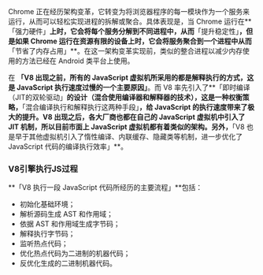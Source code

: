 Chrome 正在经历架构变革，它转变为将浏览器程序的每一模块作为一个服务来运行，从而可以轻松实现进程的拆解或聚合。具体表现是，当 Chrome 运行在**「强力硬件」**上时，它会将每个服务分解到不同进程中，从而**「提升稳定性」**，但是如果 Chrome 运行在资源有限的设备上时，它会将服务聚合到一个进程中从而**「节省了内存占用」**。在这一架构变革实现前，类似的整合进程以减少内存使用的方法已经在 Android 类平台上使用。



在 **「V8 出现之前，所有的 JavaScript 虚拟机所采用的都是解释执行的方式，这是 JavaScript 执行速度过慢的一个主要原因」**。而 V8 率先引入了**「即时编译（JIT的双轮驱动」**的设计（混合使用编译器和解释器的技术），这是一种权衡策略，**「混合编译执行和解释执行这两种手段」**，给 JavaScript 的执行速度带来了极大的提升。V8 出现之后，各大厂商也都在自己的 JavaScript 虚拟机中引入了 JIT 机制，所以目前市面上 JavaScript 虚拟机都有着类似的架构。另外，**「V8 也是早于其他虚拟机引入了惰性编译、内联缓存、隐藏类等机制，进一步优化了 JavaScript 代码的编译执行效率」**。

### V8引擎执行JS过程

**「V8 执行一段 JavaScript 代码所经历的主要流程」**包括：

- 初始化基础环境；
- 解析源码生成 AST 和作用域；
- 依据 AST 和作用域生成字节码；
- 解释执行字节码；
- 监听热点代码；
- 优化热点代码为二进制的机器代码；
- 反优化生成的二进制机器代码。